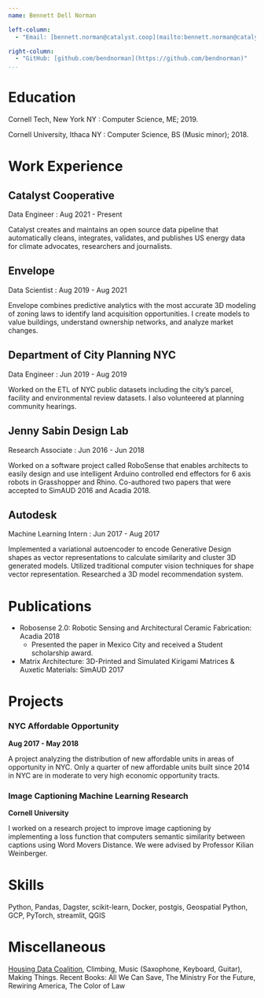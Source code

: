 ```yaml
---
name: Bennett Dell Norman

left-column:
  - "Email: [bennett.norman@catalyst.coop](mailto:bennett.norman@catalyst.coop)"

right-column:
  - "GitHub: [github.com/bendnorman](https://github.com/bendnorman)"
...
```


# Education

Cornell Tech, New York NY
: Computer Science, ME; 2019.

Cornell University, Ithaca NY
: Computer Science, BS (Music minor); 2018.

# Work Experience

## Catalyst Cooperative

Data Engineer
: Aug 2021 - Present

Catalyst creates and maintains an open source data pipeline that automatically cleans, integrates, validates, and publishes US energy data for climate advocates, researchers and journalists.

## Envelope

<!-- When did Ben stop working at Envelope? -->

Data Scientist
: Aug 2019 - Aug 2021

Envelope combines predictive analytics with the most accurate 3D modeling of zoning laws to identify land acquisition opportunities. I create models to value buildings, understand ownership networks, and analyze market changes.

## Department of City Planning NYC

Data Engineer
: Jun 2019 - Aug 2019

Worked on the ETL of NYC public datasets including the city’s parcel, facility and environmental review datasets. I also volunteered at planning community hearings.

## Jenny Sabin Design Lab

Research Associate
: Jun 2016 - Jun 2018

Worked on a software project called RoboSense that enables architects to easily design and use intelligent Arduino controlled end effectors for 6 axis robots in Grasshopper and Rhino. Co-authored two papers that were accepted to SimAUD 2016
and Acadia 2018.

## Autodesk

Machine Learning Intern
: Jun 2017 - Aug 2017

Implemented a variational autoencoder to encode Generative Design shapes as vector representations to calculate similarity and cluster 3D generated models. Utilized traditional computer vision techniques for shape vector representation. Researched
a 3D model recommendation system.

# Publications

- Robosense 2.0: Robotic Sensing and Architectural Ceramic Fabrication: Acadia 2018
  - Presented the paper in Mexico City and received a Student scholarship award.
- Matrix Architecture: 3D-Printed and Simulated Kirigami Matrices & Auxetic Materials: SimAUD 2017

# Projects

### NYC Affordable Opportunity

**Aug 2017 - May 2018**

A project analyzing the distribution of new affordable units in areas of opportunity in NYC. Only a quarter of new affordable units built since 2014 in NYC are in moderate to very high economic opportunity tracts.

### Image Captioning Machine Learning Research

**Cornell University**

I worked on a research project to improve image captioning by implementing a loss function that computers semantic similarity between captions using Word Movers Distance. We were advised by Professor Kilian Weinberger.

# Skills

Python, Pandas, Dagster, scikit-learn, Docker, postgis, Geospatial Python, GCP, PyTorch, streamlit, QGIS

# Miscellaneous

[Housing Data Coalition](https://www.housingdatanyc.org/), Climbing, Music (Saxophone, Keyboard, Guitar), Making
Things. Recent Books: All We Can Save, The Ministry For the Future, Rewiring America, The Color of Law
